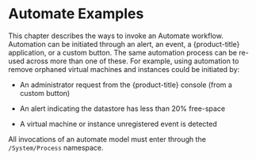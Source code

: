 # Automate Examples

This chapter describes the ways to invoke an Automate workflow.
Automation can be initiated through an alert, an event, a
{product-title} application, or a custom button. The same automation
process can be re-used across more than one of these. For example, using
automation to remove orphaned virtual machines and instances could be
initiated by:

  - An administrator request from the {product-title} console (from a
    custom button)

  - An alert indicating the datastore has less than 20% free-space

  - A virtual machine or instance unregistered event is detected

All invocations of an automate model must enter through the
`/System/Process` namespace.
